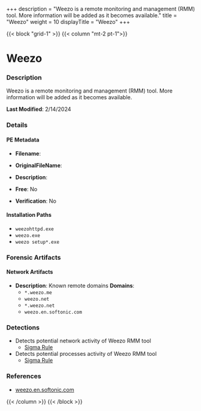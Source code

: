 +++
description = "Weezo is a remote monitoring and management (RMM) tool. More information will be added as it becomes available."
title = "Weezo"
weight = 10
displayTitle = "Weezo"
+++


{{< block "grid-1" >}}
{{< column "mt-2 pt-1">}}

# Weezo


### Description

Weezo is a remote monitoring and management (RMM) tool. More information will be added as it becomes available.



**Last Modified**: 2/14/2024

### Details


#### PE Metadata
- **Filename**: 
- **OriginalFileName**: 
- **Description**: 


- **Free**: No

- **Verification**: No




#### Installation Paths
- `weezohttpd.exe`
- `weezo.exe`
- `weezo setup*.exe`

### Forensic Artifacts




#### Network Artifacts
- **Description**: Known remote domains  **Domains**:
    - `*.weezo.me`
    - `weezo.net`
    - `*.weezo.net`
    - `weezo.en.softonic.com`


### Detections
- Detects potential network activity of Weezo RMM tool
  - [Sigma Rule](https://github.com/magicsword-io/LOLRMM/blob/main/detections/sigma/weezo_network_sigma.yml)
- Detects potential processes activity of Weezo RMM tool
  - [Sigma Rule](https://github.com/magicsword-io/LOLRMM/blob/main/detections/sigma/weezo_processes_sigma.yml)

### References
- [weezo.en.softonic.com](weezo.en.softonic.com)



{{< /column >}}
{{< /block >}}

